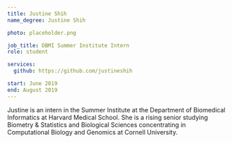 ```yaml
---
title: Justine Shih
name_degree: Justine Shih

photo: placeholder.png

job_title: DBMI Summer Institute Intern
role: student

services:
  github: https://github.com/justineshih

start: June 2019
end: August 2019
---
```

Justine is an intern in the Summer Institute at the Department of Biomedical Informatics at Harvard Medical School. She is a rising senior studying Biometry & Statistics and Biological Sciences concentrating in Computational Biology and Genomics at Cornell University.
